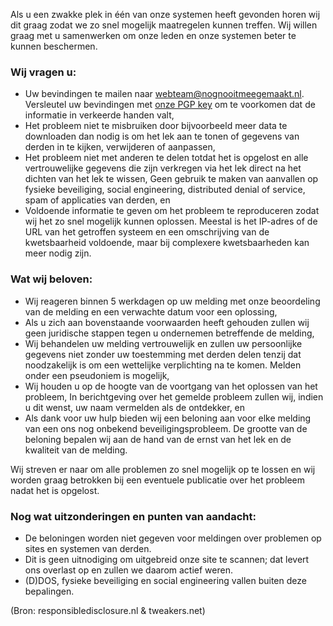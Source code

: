 Als u een zwakke plek in één van onze systemen heeft gevonden horen wij dit graag zodat we zo snel mogelĳk maatregelen kunnen treffen. Wij willen graag met u samenwerken om onze leden en onze systemen beter te kunnen beschermen.

### Wij vragen u:  

- Uw bevindingen te mailen naar [webteam@nognooitmeegemaakt.nl](mailto:security@nognooitmeegemaakt.nl). Versleutel uw bevindingen met [onze PGP key](/.well-known/webteam.asc) om te voorkomen dat de informatie in verkeerde handen valt,
- Het probleem niet te misbruiken door bijvoorbeeld meer data te downloaden dan nodig is om het lek aan te tonen of gegevens van derden in te kijken, verwijderen of aanpassen,
- Het probleem niet met anderen te delen totdat het is opgelost en alle vertrouwelijke gegevens die zijn verkregen via het lek direct na het dichten van het lek te wissen,
Geen gebruik te maken van aanvallen op fysieke beveiliging, social engineering, distributed denial of service, spam of applicaties van derden, en
- Voldoende informatie te geven om het probleem te reproduceren zodat wij het zo snel mogelijk kunnen oplossen. Meestal is het IP-adres of de URL van het getroffen systeem en een omschrijving van de kwetsbaarheid voldoende, maar bij complexere kwetsbaarheden kan meer nodig zijn.

### Wat wij beloven:  

- Wij reageren binnen 5 werkdagen op uw melding met onze beoordeling van de melding en een verwachte datum voor een oplossing,
- Als u zich aan bovenstaande voorwaarden heeft gehouden zullen wij geen juridische stappen tegen u ondernemen betreffende de melding,
- Wij behandelen uw melding vertrouwelijk en zullen uw persoonlijke gegevens niet zonder uw toestemming met derden delen tenzij dat noodzakelijk is om een wettelijke verplichting na te komen. Melden onder een pseudoniem is mogelijk,
- Wij houden u op de hoogte van de voortgang van het oplossen van het probleem,
In berichtgeving over het gemelde probleem zullen wij, indien u dit wenst, uw naam vermelden als de ontdekker, en
- Als dank voor uw hulp bieden wij een beloning aan voor elke melding van een ons nog onbekend beveiligingsprobleem. De grootte van de beloning bepalen wij aan de hand van de ernst van het lek en de kwaliteit van de melding.

Wij streven er naar om alle problemen zo snel mogelijk op te lossen en wij worden graag betrokken bij een eventuele publicatie over het probleem nadat het is opgelost.

### Nog wat uitzonderingen en punten van aandacht:
- De beloningen worden niet gegeven voor meldingen over problemen op sites en systemen van derden.
- Dit is geen uitnodiging om uitgebreid onze site te scannen; dat levert ons overlast op en zullen we daarom actief weren.
- (D)DOS, fysieke beveiliging en social engineering vallen buiten deze bepalingen.

(Bron: responsibledisclosure.nl & tweakers.net)
